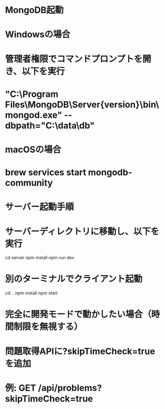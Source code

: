 # MongoDB起動
# Windowsの場合
# 管理者権限でコマンドプロンプトを開き、以下を実行
# "C:\Program Files\MongoDB\Server\{version}\bin\mongod.exe" --dbpath="C:\data\db"

# macOSの場合
# brew services start mongodb-community

# サーバー起動手順
# サーバーディレクトリに移動し、以下を実行
cd server
npm install
npm run dev

# 別のターミナルでクライアント起動
cd ..
npm install
npm start

# 完全に開発モードで動かしたい場合（時間制限を無視する）
# 問題取得APIに?skipTimeCheck=trueを追加
# 例: GET /api/problems?skipTimeCheck=true
